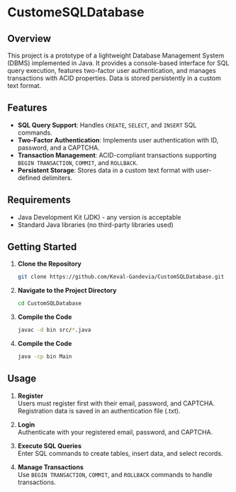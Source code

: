 # CustomeSQLDatabase

## Overview

This project is a prototype of a lightweight Database Management System (DBMS) implemented in Java. It provides a console-based interface for SQL query execution, features two-factor user authentication, and manages transactions with ACID properties. Data is stored persistently in a custom text format.

## Features

- **SQL Query Support**: Handles `CREATE`, `SELECT`, and `INSERT` SQL commands.
- **Two-Factor Authentication**: Implements user authentication with ID, password, and a CAPTCHA.
- **Transaction Management**: ACID-compliant transactions supporting `BEGIN TRANSACTION`, `COMMIT`, and `ROLLBACK`.
- **Persistent Storage**: Stores data in a custom text format with user-defined delimiters.

## Requirements

- Java Development Kit (JDK) - any version is acceptable
- Standard Java libraries (no third-party libraries used)

## Getting Started

1. **Clone the Repository**

   ```bash
   git clone https://github.com/Keval-Gandevia/CustomSQLDatabase.git
   ```

2. **Navigate to the Project Directory**

   ```bash
   cd CustomSQLDatabase
   ```

3. **Compile the Code**

   ```bash
   javac -d bin src/*.java
   ```

4. **Compile the Code**

   ```bash
   java -cp bin Main
   ```

## Usage

1. **Register**  
   Users must register first with their email, password, and CAPTCHA. Registration data is saved in an authentication file (.txt).

2. **Login**  
   Authenticate with your registered email, password, and CAPTCHA.

3. **Execute SQL Queries**  
   Enter SQL commands to create tables, insert data, and select records.

4. **Manage Transactions**  
   Use `BEGIN TRANSACTION`, `COMMIT`, and `ROLLBACK` commands to handle transactions.